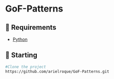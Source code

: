 # GoF-Patterns

## :bookmark: Requirements
- [Python](https://www.python.org/)

## :triangular_flag_on_post: Starting
```bash
#Clone the project
https://github.com/arielroque/GoF-Patterns.git
```
